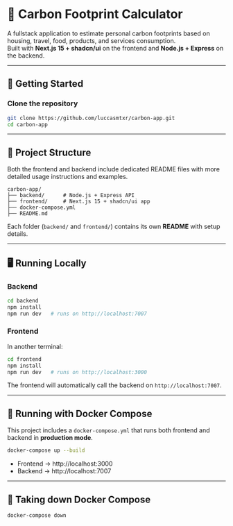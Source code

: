# 🌱 Carbon Footprint Calculator

A fullstack application to estimate personal carbon footprints based on housing, travel, food, products, and services consumption.  
Built with **Next.js 15 + shadcn/ui** on the frontend and **Node.js + Express** on the backend.

---

## 🚀 Getting Started

### Clone the repository
```bash
git clone https://github.com/luccasmtxr/carbon-app.git
cd carbon-app
```

---

## 📂 Project Structure

Both the frontend and backend include dedicated README files with more detailed usage instructions and examples.

```
carbon-app/
├── backend/      # Node.js + Express API
├── frontend/     # Next.js 15 + shadcn/ui app
├── docker-compose.yml
├── README.md
```

Each folder (`backend/` and `frontend/`) contains its own **README** with setup details.

---

## 🖥 Running Locally

### Backend
```bash
cd backend
npm install
npm run dev   # runs on http://localhost:7007
```

### Frontend
In another terminal:
```bash
cd frontend
npm install
npm run dev   # runs on http://localhost:3000
```

The frontend will automatically call the backend on `http://localhost:7007`.

---

## 🐳 Running with Docker Compose

This project includes a `docker-compose.yml` that runs both frontend and backend in **production mode**.

```bash
docker-compose up --build
```

- Frontend → http://localhost:3000  
- Backend  → http://localhost:7007

---

## 🐳 Taking down Docker Compose

```bash
docker-compose down
```
